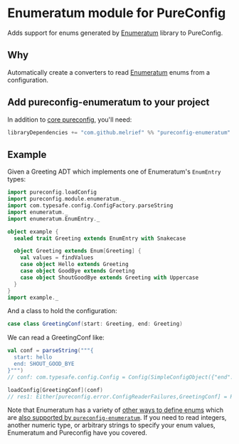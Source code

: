 # Enumeratum module for PureConfig

Adds support for enums generated by [Enumeratum](https://github.com/lloydmeta/enumeratum) library to PureConfig.

## Why

Automatically create a converters to read [Enumeratum](https://github.com/lloydmeta/enumeratum) enums from a configuration.

## Add pureconfig-enumeratum to your project

In addition to [core pureconfig](https://github.com/melrief/pureconfig), you'll need:

```scala
libraryDependencies += "com.github.melrief" %% "pureconfig-enumeratum" % "0.7.0"
```

## Example

Given a Greeting ADT which implements one of Enumeratum's `EnumEntry` types:

```scala
import pureconfig.loadConfig
import pureconfig.module.enumeratum._
import com.typesafe.config.ConfigFactory.parseString
import enumeratum._
import enumeratum.EnumEntry._

object example {
  sealed trait Greeting extends EnumEntry with Snakecase

  object Greeting extends Enum[Greeting] {
    val values = findValues
    case object Hello extends Greeting
    case object GoodBye extends Greeting
    case object ShoutGoodBye extends Greeting with Uppercase
  }
}
import example._
```

And a class to hold the configuration:
```scala
case class GreetingConf(start: Greeting, end: Greeting)
```

We can read a GreetingConf like:
```scala
val conf = parseString("""{
  start: hello
  end: SHOUT_GOOD_BYE
}""")
// conf: com.typesafe.config.Config = Config(SimpleConfigObject({"end":"SHOUT_GOOD_BYE","start":"hello"}))

loadConfig[GreetingConf](conf)
// res1: Either[pureconfig.error.ConfigReaderFailures,GreetingConf] = Right(GreetingConf(Hello,ShoutGoodBye))
```

Note that Enumeratum has a variety of [other ways to define enums](https://github.com/lloydmeta/enumeratum#more-examples) which are [also supported by `pureconfig-enumeratum`](src/test/scala/pureconfig/module/enumeratum/EnumeratumConvertTest.scala). If you need to read integers, another numeric type, or arbitrary strings to specify your enum values, Enumeratum and Pureconfig have you covered.
